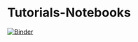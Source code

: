 # Tutorials-Notebooks

[![Binder](https://mybinder.org/badge_logo.svg)](https://mybinder.org/v2/gh/areejkhth/Tutorials-Notebooks/HEAD)
